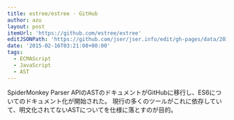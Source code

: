 ```yaml
---
title: estree/estree · GitHub
author: azu
layout: post
itemUrl: 'https://github.com/estree/estree'
editJSONPath: 'https://github.com/jser/jser.info/edit/gh-pages/data/2015/02/index.json'
date: '2015-02-16T03:21:08+00:00'
tags:
  - ECMAScript
  - JavaScript
  - AST
---
```

SpiderMonkey Parser APIのASTのドキュメントがGitHubに移行し、ES6についてのドキュメント化が開始された。
現行の多くのツールがこれに依存していて、明文化されてないASTについてを仕様に落とすのが目的。
